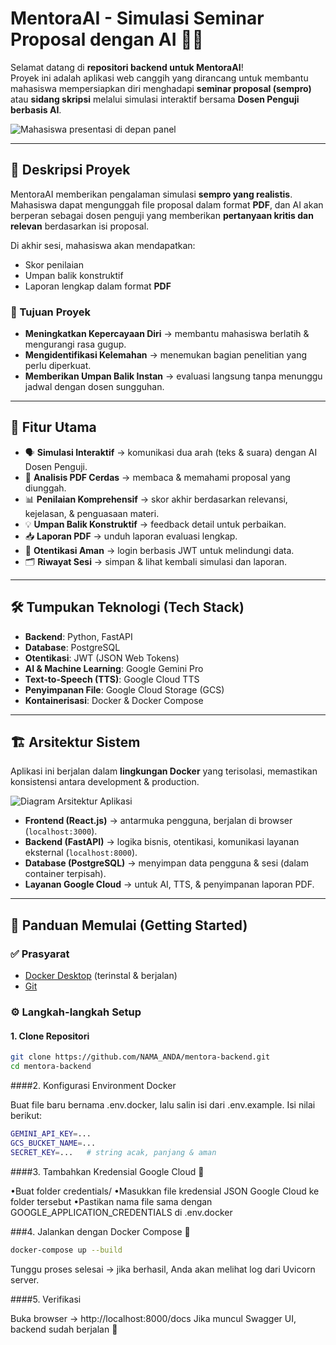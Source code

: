 # MentoraAI - Simulasi Seminar Proposal dengan AI 🧠✨

Selamat datang di **repositori backend untuk MentoraAI**!  
Proyek ini adalah aplikasi web canggih yang dirancang untuk membantu mahasiswa mempersiapkan diri menghadapi **seminar proposal (sempro)** atau **sidang skripsi** melalui simulasi interaktif bersama **Dosen Penguji berbasis AI**.

![Mahasiswa presentasi di depan panel](link-ke-gambar-anda)

---

## 📝 Deskripsi Proyek
MentoraAI memberikan pengalaman simulasi **sempro yang realistis**.  
Mahasiswa dapat mengunggah file proposal dalam format **PDF**, dan AI akan berperan sebagai dosen penguji yang memberikan **pertanyaan kritis dan relevan** berdasarkan isi proposal.  

Di akhir sesi, mahasiswa akan mendapatkan:
- Skor penilaian  
- Umpan balik konstruktif  
- Laporan lengkap dalam format **PDF**

### 🎯 Tujuan Proyek
- **Meningkatkan Kepercayaan Diri** → membantu mahasiswa berlatih & mengurangi rasa gugup.  
- **Mengidentifikasi Kelemahan** → menemukan bagian penelitian yang perlu diperkuat.  
- **Memberikan Umpan Balik Instan** → evaluasi langsung tanpa menunggu jadwal dengan dosen sungguhan.  

---

## 🚀 Fitur Utama
- 🗣️ **Simulasi Interaktif** → komunikasi dua arah (teks & suara) dengan AI Dosen Penguji.  
- 📄 **Analisis PDF Cerdas** → membaca & memahami proposal yang diunggah.  
- 📊 **Penilaian Komprehensif** → skor akhir berdasarkan relevansi, kejelasan, & penguasaan materi.  
- 💡 **Umpan Balik Konstruktif** → feedback detail untuk perbaikan.  
- 📥 **Laporan PDF** → unduh laporan evaluasi lengkap.  
- 🔐 **Otentikasi Aman** → login berbasis JWT untuk melindungi data.  
- 🗂️ **Riwayat Sesi** → simpan & lihat kembali simulasi dan laporan.  

---

## 🛠️ Tumpukan Teknologi (Tech Stack)
- **Backend**: Python, FastAPI  
- **Database**: PostgreSQL  
- **Otentikasi**: JWT (JSON Web Tokens)  
- **AI & Machine Learning**: Google Gemini Pro  
- **Text-to-Speech (TTS)**: Google Cloud TTS  
- **Penyimpanan File**: Google Cloud Storage (GCS)  
- **Kontainerisasi**: Docker & Docker Compose  

---

## 🏗️ Arsitektur Sistem
Aplikasi ini berjalan dalam **lingkungan Docker** yang terisolasi, memastikan konsistensi antara development & production.

![Diagram Arsitektur Aplikasi](link-ke-diagram-anda)

- **Frontend (React.js)** → antarmuka pengguna, berjalan di browser (`localhost:3000`).  
- **Backend (FastAPI)** → logika bisnis, otentikasi, komunikasi layanan eksternal (`localhost:8000`).  
- **Database (PostgreSQL)** → menyimpan data pengguna & sesi (dalam container terpisah).  
- **Layanan Google Cloud** → untuk AI, TTS, & penyimpanan laporan PDF.  

---

## 🏁 Panduan Memulai (Getting Started)

### ✅ Prasyarat
- [Docker Desktop](https://www.docker.com/products/docker-desktop) (terinstal & berjalan)  
- [Git](https://git-scm.com/)  

### ⚙️ Langkah-langkah Setup

#### 1. Clone Repositori
```bash
git clone https://github.com/NAMA_ANDA/mentora-backend.git
cd mentora-backend
```

####2. Konfigurasi Environment Docker

Buat file baru bernama .env.docker, lalu salin isi dari .env.example.
Isi nilai berikut:
```bash
GEMINI_API_KEY=...
GCS_BUCKET_NAME=...
SECRET_KEY=...   # string acak, panjang & aman
```
####3. Tambahkan Kredensial Google Cloud 🔑

•Buat folder credentials/
•Masukkan file kredensial JSON Google Cloud ke folder tersebut
•Pastikan nama file sama dengan GOOGLE_APPLICATION_CREDENTIALS di .env.docker

###4. Jalankan dengan Docker Compose 🚀
```bash
docker-compose up --build
```
Tunggu proses selesai → jika berhasil, Anda akan melihat log dari Uvicorn server.

####5. Verifikasi

Buka browser → http://localhost:8000/docs
Jika muncul Swagger UI, backend sudah berjalan 🎉

